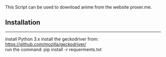 This Script can be used to download anime from the website proxer.me. 

## Installation
------
install Python 3.x
install the geckodriver from: https://github.com/mozilla/geckodriver/    
run the command: 
pip install -r requerments.txt 

